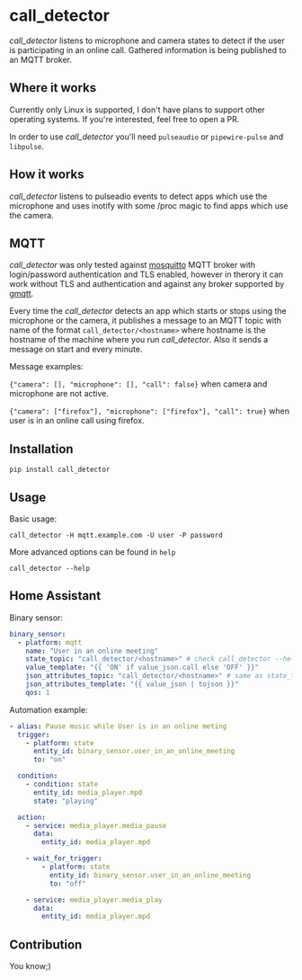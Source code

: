 # call_detector

_call_detector_ listens to microphone and camera states to detect if the user is participating in an online call.
Gathered information is being published to an MQTT broker.

## Where it works

Currently only Linux is supported, I don't have plans to support other operating systems.
If you're interested, feel free to open a PR.

In order to use _call_detector_ you'll need `pulseaudio` or `pipewire-pulse` and `libpulse`.

## How it works

_call_detector_ listens to pulseadio events to detect apps which use the microphone and uses inotify with
some /proc magic to find apps which use the camera.

## MQTT

_call_detector_ was only tested against [mosquitto](https://mosquitto.org/) MQTT broker with login/password authentication and TLS
enabled, however in therory it can work without TLS and authentication and against any broker supported by
[gmqtt](https://github.com/wialon/gmqtt).

Every time the _call_detector_ detects an app which starts or stops using the microphone or the camera,
it publishes a message to an MQTT topic with name of the format `call_detector/<hostname>` where hostname is the hostname
of the machine where you run _call_detector_. Also it sends a message on start and every minute.

Message examples:

`{"camera": [], "microphone": [], "call": false}` when camera and microphone are not active.

`{"camera": ["firefox"], "microphone": ["firefox"], "call": true}` when user is in an online call using firefox.

## Installation

`pip install call_detector`

## Usage

Basic usage:

`call_detector -H mqtt.example.com -U user -P password`

More advanced options can be found in `help`

`call_detector --help`

## Home Assistant

Binary sensor:

```yaml
binary_sensor:
  - platform: mqtt
    name: "User in an online meeting"
    state_topic: "call_detector/<hostname>" # check call_detector --help to find the default topic for your computer
    value_template: "{{ 'ON' if value_json.call else 'OFF' }}"
    json_attributes_topic: "call_detector/<hostname>" # same as state_topic
    json_attributes_template: "{{ value_json | tojson }}"
    qos: 1
```

Automation example:

```yaml
- alias: Pause music while User is in an online meting
  trigger:
    - platform: state
      entity_id: binary_sensor.user_in_an_online_meeting
      to: "on"

  condition:
    - condition: state
      entity_id: media_player.mpd
      state: "playing"

  action:
    - service: media_player.media_pause
      data:
        entity_id: media_player.mpd

    - wait_for_trigger:
        - platform: state
          entity_id: binary_sensor.user_in_an_online_meeting
          to: "off"

    - service: media_player.media_play
      data:
        entity_id: media_player.mpd
```

## Contribution

You know;)
